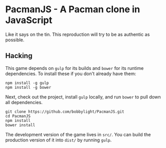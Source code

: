 PacmanJS - A Pacman clone in JavaScript
=======================================
Like it says on the tin.  This reproduction will try to be as authentic as
possible.

## Hacking
This game depends on `gulp` for its builds and `bower` for its runtime
dependencies.  To install these if you don't already have them:

    npm install -g gulp
    npm install -g bower
     
Next, check out the project, install `gulp` locally, and run `bower` to pull
down all dependencies.

    git clone https://github.com/bobbylight/PacmanJS.git
    cd PacmanJS
    npm install
    bower install
    
The development version of the game lives in `src/`.  You can build the
production version of it into `dist/` by running `gulp`.
